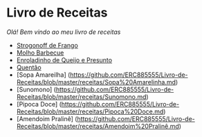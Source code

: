 # Livro de Receitas
_Olá! Bem vindo ao meu livro de receitas_

* [Strogonoff de Frango](https://github.com/ERC885555/livro-receitas/blob/master/receitas/Strogonoff%20de%20Frango.md)
* [Molho Barbecue](https://github.com/ERC885555/livro-receitas/blob/master/receitas/Molho%20Barbecue.md)
* [Enroladinho de Queijo e Presunto](https://github.com/ERC885555/livro-receitas/blob/master/receitas/Enroladinho%20de%20Queijo%20e%20Presunto.md)
* [Quentão](https://github.com/ERC885555/Livro-de-Receitas/blob/master/receitas/Quent%C3%A3o.md)
* [Sopa Amareilha] (https://github.com/ERC885555/Livro-de-Receitas/blob/master/receitas/Sopa%20Amarelinha.md)
* [Sunomono] (https://github.com/ERC885555/Livro-de-Receitas/blob/master/receitas/Sunomono.md)
* [Pipoca Doce] (https://github.com/ERC885555/Livro-de-Receitas/blob/master/receitas/Pipoca%20Doce.md)
* [Amendoim Pralinê] (https://github.com/ERC885555/Livro-de-Receitas/blob/master/receitas/Amendoim%20Pralinê.md)
